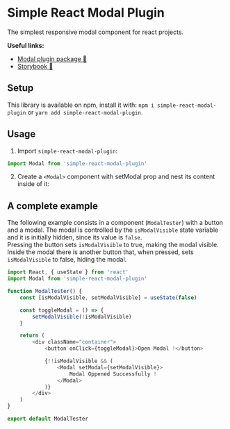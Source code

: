 # Simple React Modal Plugin
The simplest responsive modal component for react projects.


**Useful links:**

-   [Modal plugin package 📖](https://www.npmjs.com/package/simple-react-modal-plugin)
-   [Storybook 📖](https://jyjystudio.github.io/npm-modal-package/?path=/story/library-modal--getting-started)


## Setup

This library is available on npm, install it with: `npm i simple-react-modal-plugin` or `yarn add simple-react-modal-plugin`.

## Usage

1.  Import `simple-react-modal-plugin`:

```javascript
import Modal from 'simple-react-modal-plugin'
```

2.  Create a `<Modal>` component with setModal prop and nest its content inside of it:

## A complete example

The following example consists in a component (`ModalTester`) with a button and a modal.
The modal is controlled by the `isModalVisible` state variable and it is initially hidden, since its value is `false`.  
Pressing the button sets `isModalVisible` to true, making the modal visible.  
Inside the modal there is another button that, when pressed, sets `isModalVisible` to false, hiding the modal.

```javascript
import React, { useState } from 'react'
import Modal from 'simple-react-modal-plugin'

function ModalTester() {
	const [isModalVisible, setModalVisible] = useState(false)

	const toggleModal = () => {
		setModalVisible(!isModalVisible)
	}

	return (
		<div className="container">
			<button onClick={toggleModal}>Open Modal !</button>

			{!!isModalVisible && (
				<Modal setModal={setModalVisible}>
					Modal Oppened Successfully !
				</Modal>
			)}
		</div>
	)
}

export default ModalTester
```
